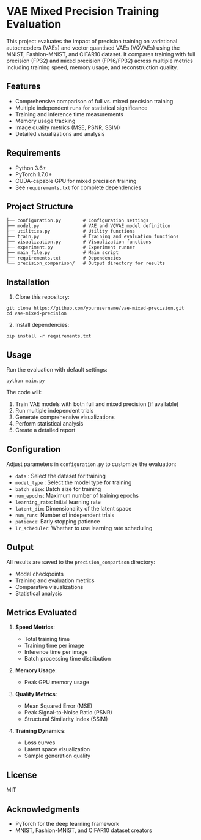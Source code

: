 # VAE Mixed Precision Training Evaluation

This project evaluates the impact of precision training on variational autoencoders (VAEs) and vector quantised VAEs (VQVAEs) using the MNIST, Fashion-MNIST, and CIFAR10 dataset. It compares training with full precision (FP32) and mixed precision (FP16/FP32) across multiple metrics including training speed, memory usage, and reconstruction quality.

## Features

- Comprehensive comparison of full vs. mixed precision training
- Multiple independent runs for statistical significance
- Training and inference time measurements
- Memory usage tracking
- Image quality metrics (MSE, PSNR, SSIM)
- Detailed visualizations and analysis

## Requirements

- Python 3.6+
- PyTorch 1.7.0+
- CUDA-capable GPU for mixed precision training
- See `requirements.txt` for complete dependencies

## Project Structure

```
├── configuration.py        # Configuration settings
├── model.py                # VAE and VQVAE model definition
├── utilities.py            # Utility functions
├── train.py                # Training and evaluation functions
├── visualization.py        # Visualization functions
├── experiment.py           # Experiment runner
├── main_file.py            # Main script
├── requirements.txt        # Dependencies
└── precision_comparison/   # Output directory for results
```

## Installation

1. Clone this repository:
```
git clone https://github.com/yourusername/vae-mixed-precision.git
cd vae-mixed-precision
```

2. Install dependencies:
```
pip install -r requirements.txt
```

## Usage

Run the evaluation with default settings:

```
python main.py
```

The code will:
1. Train VAE models with both full and mixed precision (if available)
2. Run multiple independent trials
3. Generate comprehensive visualizations
4. Perform statistical analysis
5. Create a detailed report

## Configuration

Adjust parameters in `configuration.py` to customize the evaluation:

- `data` : Select the dataset for training
- `model_type` : Select the model type for training
- `batch_size`: Batch size for training
- `num_epochs`: Maximum number of training epochs
- `learning_rate`: Initial learning rate
- `latent_dim`: Dimensionality of the latent space
- `num_runs`: Number of independent trials
- `patience`: Early stopping patience
- `lr_scheduler`: Whether to use learning rate scheduling

## Output

All results are saved to the `precision_comparison` directory:

- Model checkpoints
- Training and evaluation metrics
- Comparative visualizations
- Statistical analysis

## Metrics Evaluated

1. **Speed Metrics**:
   - Total training time
   - Training time per image
   - Inference time per image
   - Batch processing time distribution

2. **Memory Usage**:
   - Peak GPU memory usage

3. **Quality Metrics**:
   - Mean Squared Error (MSE)
   - Peak Signal-to-Noise Ratio (PSNR)
   - Structural Similarity Index (SSIM)

4. **Training Dynamics**:
   - Loss curves
   - Latent space visualization
   - Sample generation quality

## License

MIT

## Acknowledgments

- PyTorch for the deep learning framework
- MNIST, Fashion-MNIST, and CIFAR10 dataset creators

